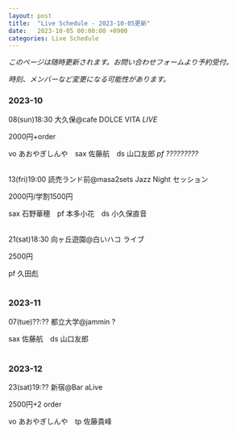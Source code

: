 ```yaml
---
layout: post
title:  "Live Schedule - 2023-10-05更新"
date:   2023-10-05 00:00:00 +0900
categories: Live Schedule
---
```


_このページは随時更新されます。お問い合わせフォームより予約受付。_

_時刻、メンバーなど変更になる可能性があります。_

### 2023-10

08(sun)18:30 大久保@cafe DOLCE VITA _LIVE_

2000円+order

vo あおやぎしんや　sax 佐藤航　ds 山口友郎 _pf_ _?????????_
<br><br>

13(fri)19:00 読売ランド前@masa2sets Jazz Night セッション

2000円/学割1500円

sax 石野華穂　pf 本多小花　ds 小久保直音
<br><br>

21(sat)18:30 向ヶ丘遊園@白いハコ ライブ

2500円

pf 久田彪
<br><br>

### 2023-11

07(tue)??:?? 都立大学@jammin ?

sax 佐藤航　ds 山口友郎
<br><br>

### 2023-12

23(sat)19:?? 新宿@Bar aLive

2500円+2 order

vo あおやぎしんや　tp 佐藤貴峰
<br><br>
